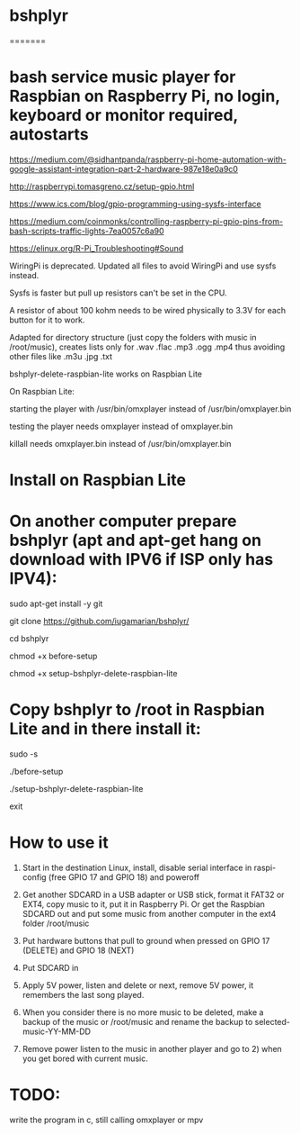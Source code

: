 # bshplyr
=======

# bash service music player for Raspbian on Raspberry Pi, no login, keyboard or monitor required, autostarts

https://medium.com/@sidhantpanda/raspberry-pi-home-automation-with-google-assistant-integration-part-2-hardware-987e18e0a9c0

http://raspberrypi.tomasgreno.cz/setup-gpio.html

https://www.ics.com/blog/gpio-programming-using-sysfs-interface

https://medium.com/coinmonks/controlling-raspberry-pi-gpio-pins-from-bash-scripts-traffic-lights-7ea0057c6a90

https://elinux.org/R-Pi_Troubleshooting#Sound

WiringPi is deprecated. Updated all files to avoid WiringPi and use sysfs instead.

Sysfs is faster but pull up resistors can't be set in the CPU.

A resistor of about 100 kohm needs to be wired physically to 3.3V for each button for it to work.

Adapted for directory structure (just copy the folders with music in /root/music), creates lists only for .wav .flac .mp3 .ogg .mp4 thus avoiding other files like .m3u .jpg .txt

bshplyr-delete-raspbian-lite works on Raspbian Lite

On Raspbian Lite:

starting the player with /usr/bin/omxplayer instead of /usr/bin/omxplayer.bin

testing the player needs omxplayer instead of omxplayer.bin

killall needs omxplayer.bin instead of /usr/bin/omxplayer.bin


# Install on Raspbian Lite

# On another computer prepare bshplyr (apt and apt-get hang on download with IPV6 if ISP only has IPV4):

sudo apt-get install -y git

git clone https://github.com/iugamarian/bshplyr/

cd bshplyr

chmod +x before-setup

chmod +x setup-bshplyr-delete-raspbian-lite

# Copy bshplyr to /root in Raspbian Lite and in there install it:

sudo -s

./before-setup

./setup-bshplyr-delete-raspbian-lite

exit


# How to use it

1) Start in the destination Linux, install, disable serial interface in raspi-config (free GPIO 17 and GPIO 18) and poweroff

2) Get another SDCARD in a USB adapter or USB stick, format it FAT32 or EXT4, copy music to it, put it in Raspberry Pi. Or get the Raspbian SDCARD out and put some music from another computer in the ext4 folder /root/music

2) Put hardware buttons that pull to ground when pressed on GPIO 17 (DELETE) and GPIO 18 (NEXT)

3) Put SDCARD in

4) Apply 5V power, listen and delete or next, remove 5V power, it remembers the last song played.

5) When you consider there is no more music to be deleted, make a backup of the music or /root/music and rename the backup to selected-music-YY-MM-DD

6) Remove power listen to the music in another player and go to 2) when you get bored with current music.


# TODO:
write the program in c, still calling omxplayer or mpv
